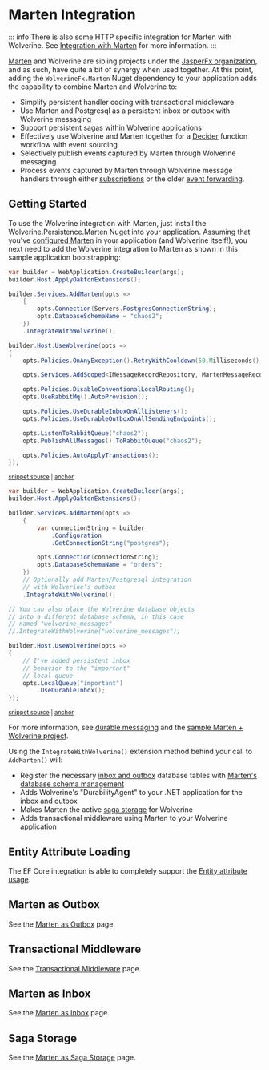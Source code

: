 # Marten Integration

::: info
There is also some HTTP specific integration for Marten with Wolverine. See [Integration with Marten](/guide/http/marten) for more information.
:::

[Marten](https://martendb.io) and Wolverine are sibling projects under the [JasperFx organization](https://github.com/JasperFx), and as such, have quite a bit of synergy when
used together. At this point, adding the `WolverineFx.Marten` Nuget dependency to your application adds the capability to combine Marten and Wolverine to:

* Simplify persistent handler coding with transactional middleware
* Use Marten and Postgresql as a persistent inbox or outbox with Wolverine messaging
* Support persistent sagas within Wolverine applications
* Effectively use Wolverine and Marten together for a [Decider](https://thinkbeforecoding.com/post/2021/12/17/functional-event-sourcing-decider) function workflow with event sourcing
* Selectively publish events captured by Marten through Wolverine messaging
* Process events captured by Marten through Wolverine message handlers through either [subscriptions](./subscriptions) or the older [event forwarding](./event-forwarding).

## Getting Started

To use the Wolverine integration with Marten, just install the Wolverine.Persistence.Marten Nuget into your application. Assuming that you've [configured Marten](https://martendb.io/configuration/)
in your application (and Wolverine itself!), you next need to add the Wolverine integration to Marten as shown in this sample application bootstrapping:

<!-- snippet: sample_integrating_wolverine_with_marten -->
<a id='snippet-sample_integrating_wolverine_with_marten'></a>
```cs
var builder = WebApplication.CreateBuilder(args);
builder.Host.ApplyOaktonExtensions();

builder.Services.AddMarten(opts =>
    {
        opts.Connection(Servers.PostgresConnectionString);
        opts.DatabaseSchemaName = "chaos2";
    })
    .IntegrateWithWolverine();

builder.Host.UseWolverine(opts =>
{
    opts.Policies.OnAnyException().RetryWithCooldown(50.Milliseconds(), 100.Milliseconds(), 250.Milliseconds());

    opts.Services.AddScoped<IMessageRecordRepository, MartenMessageRecordRepository>();

    opts.Policies.DisableConventionalLocalRouting();
    opts.UseRabbitMq().AutoProvision();

    opts.Policies.UseDurableInboxOnAllListeners();
    opts.Policies.UseDurableOutboxOnAllSendingEndpoints();

    opts.ListenToRabbitQueue("chaos2");
    opts.PublishAllMessages().ToRabbitQueue("chaos2");

    opts.Policies.AutoApplyTransactions();
});
```
<sup><a href='https://github.com/JasperFx/wolverine/blob/main/src/Samples/ChaosSender/Program.cs#L13-L44' title='Snippet source file'>snippet source</a> | <a href='#snippet-sample_integrating_wolverine_with_marten' title='Start of snippet'>anchor</a></sup>
<a id='snippet-sample_integrating_wolverine_with_marten-1'></a>
```cs
var builder = WebApplication.CreateBuilder(args);
builder.Host.ApplyOaktonExtensions();

builder.Services.AddMarten(opts =>
    {
        var connectionString = builder
            .Configuration
            .GetConnectionString("postgres");

        opts.Connection(connectionString);
        opts.DatabaseSchemaName = "orders";
    })
    // Optionally add Marten/Postgresql integration
    // with Wolverine's outbox
    .IntegrateWithWolverine();

// You can also place the Wolverine database objects
// into a different database schema, in this case
// named "wolverine_messages"
//.IntegrateWithWolverine("wolverine_messages");

builder.Host.UseWolverine(opts =>
{
    // I've added persistent inbox
    // behavior to the "important"
    // local queue
    opts.LocalQueue("important")
        .UseDurableInbox();
});
```
<sup><a href='https://github.com/JasperFx/wolverine/blob/main/src/Samples/WebApiWithMarten/Program.cs#L8-L40' title='Snippet source file'>snippet source</a> | <a href='#snippet-sample_integrating_wolverine_with_marten-1' title='Start of snippet'>anchor</a></sup>
<!-- endSnippet -->

For more information, see [durable messaging](/guide/durability/) and the [sample Marten + Wolverine project](https://github.com/JasperFx/wolverine/tree/main/src/Samples/WebApiWithMarten).

Using the `IntegrateWithWolverine()` extension method behind your call to `AddMarten()` will:

* Register the necessary [inbox and outbox](/guide/durability/) database tables with [Marten's database schema management](https://martendb.io/schema/migrations.html)
* Adds Wolverine's "DurabilityAgent" to your .NET application for the inbox and outbox
* Makes Marten the active [saga storage](/guide/durability/sagas) for Wolverine
* Adds transactional middleware using Marten to your Wolverine application

## Entity Attribute Loading

The EF Core integration is able to completely support the [Entity attribute usage](/guide/handlers/persistence.html#automatically-loading-entities-to-method-parameters).

## Marten as Outbox

See the [Marten as Outbox](./outbox) page.

## Transactional Middleware

See the [Transactional Middleware](./transactional-middleware) page.


## Marten as Inbox

See the [Marten as Inbox](./inbox) page. 

## Saga Storage

See the [Marten as Saga Storage](./sagas) page.




